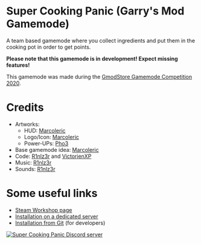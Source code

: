 # Super Cooking Panic (Garry's Mod Gamemode)

A team based gamemode where you collect ingredients and put them in the cooking pot in order to get points.

**Please note that this gamemode is in development! Expect missing features!**

This gamemode was made during the [GmodStore Gamemode Competition 2020](https://www.gmodstore.com/community/threads/7507).

# Credits
* Artworks:
	* HUD: [Marcoleric](https://github.com/Marcoleric)
	* Logo/Icon: [Marcoleric](https://github.com/Marcoleric)
	* Power-UPs: [Pho3](https://github.com/TheRainbowPhoenix)
* Base gamemode idea: [Marcoleric](https://github.com/Marcoleric)
* Code: [R1nlz3r](https://github.com/R1nlz3r) and [VictorienXP](https://github.com/VictorienXP)
* Music: [R1nlz3r](https://github.com/R1nlz3r)
* Sounds: [R1nlz3r](https://github.com/R1nlz3r)

# Some useful links
* [Steam Workshop page](https://steamcommunity.com/sharedfiles/filedetails/?id=2180715133)
* [Installation on a dedicated server](https://github.com/Xperidia/Super-Cooking-Panic/wiki/Installation-on-a-Dedicated-Server-(official))
* [Installation from Git](https://github.com/Xperidia/Super-Cooking-Panic/wiki/Installation-from-Git) (for developers)

[![Super Cooking Panic Discord server](https://discord.com/api/guilds/722426501836046456/widget.png?style=banner3)](https://discord.com/invite/bedrnPP "Join us on Discord")
